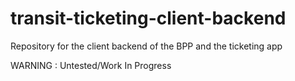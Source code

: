 # transit-ticketing-client-backend
Repository for the client backend of the BPP and the ticketing app

WARNING : Untested/Work In Progress
